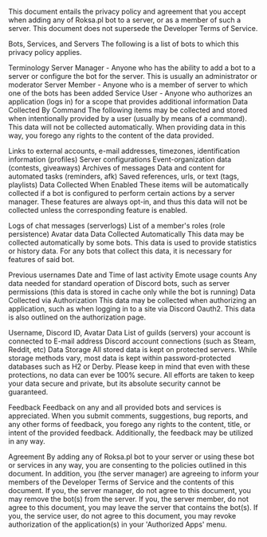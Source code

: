 This document entails the privacy policy and agreement that you accept when adding any of Roksa.pl bot to a server, or as a member of such a server. This document does not supersede the Developer Terms of Service.

Bots, Services, and Servers
The following is a list of bots to which this privacy policy applies.

Terminology
Server Manager - Anyone who has the ability to add a bot to a server or configure the bot for the server. This is usually an administrator or moderator
Server Member - Anyone who is a member of server to which one of the bots has been added
Service User - Anyone who authorizes an application (logs in) for a scope that provides additional information
Data Collected By Command
The following items may be collected and stored when intentionally provided by a user (usually by means of a command). This data will not be collected automatically. When providing data in this way, you forego any rights to the content of the data provided.

Links to external accounts, e-mail addresses, timezones, identification information (profiles)
Server configurations
Event-organization data (contests, giveaways)
Archives of messages
Data and content for automated tasks (reminders, afk)
Saved references, urls, or text (tags, playlists)
Data Collected When Enabled
These items will be automatically collected if a bot is configured to perform certain actions by a server manager. These features are always opt-in, and thus this data will not be collected unless the corresponding feature is enabled.

Logs of chat messages (serverlogs)
List of a member's roles (role persistence)
Avatar data
Data Collected Automatically
This data may be collected automatically by some bots. This data is used to provide statistics or history data. For any bots that collect this data, it is necessary for features of said bot.

Previous usernames
Date and Time of last activity
Emote usage counts
Any data needed for standard operation of Discord bots, such as server permissions (this data is stored in cache only while the bot is running)
Data Collected via Authorization
This data may be collected when authorizing an application, such as when logging in to a site via Discord Oauth2. This data is also outlined on the authorization page.

Username, Discord ID, Avatar Data
List of guilds (servers) your account is connected to
E-mail address
Discord account connections (such as Steam, Reddit, etc)
Data Storage
All stored data is kept on protected servers. While storage methods vary, most data is kept within password-protected databases such as H2 or Derby. Please keep in mind that even with these protections, no data can ever be 100% secure. All efforts are taken to keep your data secure and private, but its absolute security cannot be guaranteed.

Feedback
Feedback on any and all provided bots and services is appreciated. When you submit comments, suggestions, bug reports, and any other forms of feedback, you forego any rights to the content, title, or intent of the provided feedback. Additionally, the feedback may be utilized in any way.

Agreement
By adding any of Roksa.pl bot to your server or using these bot or services in any way, you are consenting to the policies outlined in this document. In addition, you (the server manager) are agreeing to inform your members of the Developer Terms of Service and the contents of this document. If you, the server manager, do not agree to this document, you may remove the bot(s) from the server. If you, the server member, do not agree to this document, you may leave the server that contains the bot(s). If you, the service user, do not agree to this document, you may revoke authorization of the application(s) in your 'Authorized Apps' menu.
